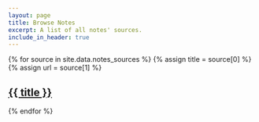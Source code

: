 ```yaml
---
layout: page
title: Browse Notes
excerpt: A list of all notes' sources.
include_in_header: true
---
```


{% for source in site.data.notes_sources %}
  {% assign title = source[0] %}
  {% assign url = source[1] %}
  <h2><a href="{{ url | relative_url }}">{{ title }}</a></h2>
{% endfor %}
